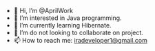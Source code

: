 - 👋 Hi, I’m @AprilWork
- 👀 I’m interested in Java programming.
- 🌱 I’m currently learning Hibernate.
- 💞️ I’m do not looking to collaborate on project.
- 📫 How to reach me: iradeveloper1@gmail.com

<!---
AprilWork/AprilWork is a ✨ special ✨ repository because its `README.md` (this file) appears on your GitHub profile.
You can click the Preview link to take a look at your changes.
--->
